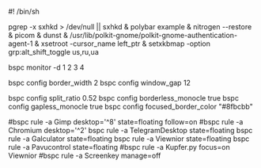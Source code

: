 #! /bin/sh

pgrep -x sxhkd > /dev/null || sxhkd &
polybar example &
nitrogen --restore &
picom &
dunst &
/usr/lib/polkit-gnome/polkit-gnome-authentication-agent-1 &
xsetroot -cursor_name left_ptr &
setxkbmap -option grp:alt_shift_toggle us,ru,ua

bspc monitor -d 1 2 3 4

bspc config border_width         2
bspc config window_gap          12

bspc config split_ratio          0.52
bspc config borderless_monocle   true
bspc config gapless_monocle      true
bspc config focused_border_color "#8fbcbb"

#bspc rule -a Gimp desktop='^8' state=floating follow=on
#bspc rule -a Chromium desktop='^2'
bspc rule -a TelegramDesktop state=floating
bspc rule -a Galculator state=floating
bspc rule -a Viewnior state=floating
bspc rule -a Pavucontrol state=floating
#bspc rule -a Kupfer.py focus=on Viewnior
#bspc rule -a Screenkey manage=off
